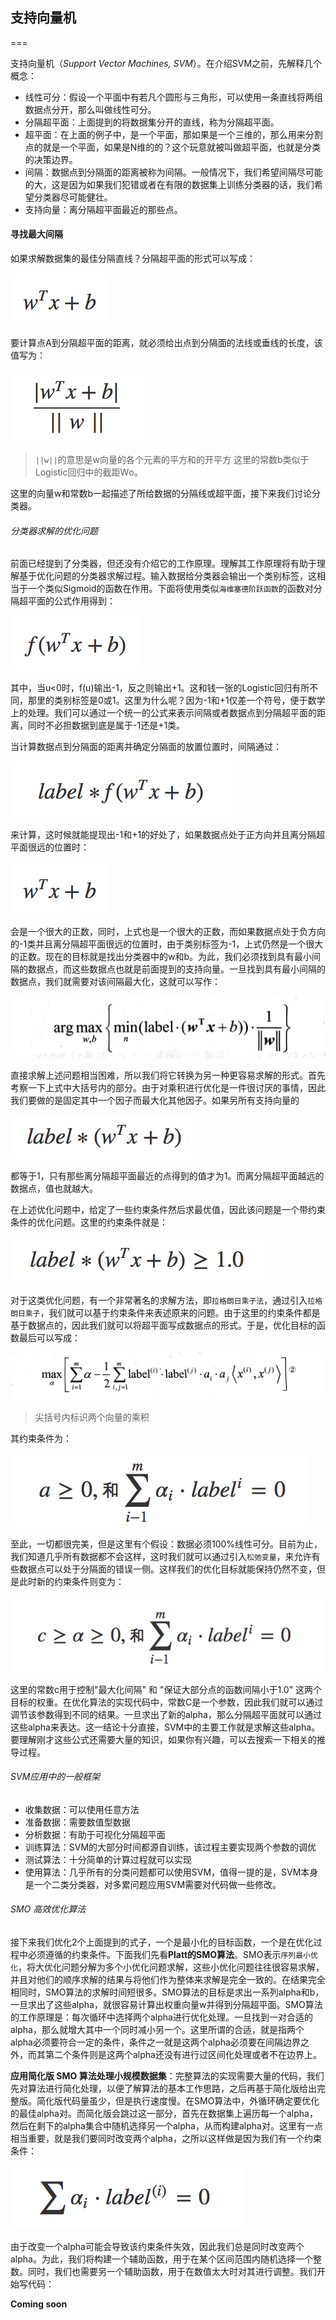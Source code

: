 ## 支持向量机
===

支持向量机（*Support Vector Machines, SVM*）。在介绍SVM之前，先解释几个概念：

- 线性可分：假设一个平面中有若凡个圆形与三角形，可以使用一条直线将两组数据点分开，那么叫做线性可分。
- 分隔超平面：上面提到的将数据集分开的直线，称为分隔超平面。
- 超平面：在上面的例子中，是一个平面，那如果是一个三维的，那么用来分割点的就是一个平面，如果是N维的的？这个玩意就被叫做超平面，也就是分类的决策边界。
- 间隔：数据点到分隔面的距离被称为间隔。一般情况下，我们希望间隔尽可能的大，这是因为如果我们犯错或者在有限的数据集上训练分类器的话，我们希望分类器尽可能健壮。
- 支持向量：离分隔超平面最近的那些点。

#### 寻找最大间隔

如果求解数据集的最佳分隔直线？分隔超平面的形式可以写成：

![](../imgs/ml-svm-1.png)

要计算点A到分隔超平面的距离，就必须给出点到分隔面的法线或垂线的长度，该值写为：

![](../imgs/ml-svm-2.png)

> `||w||`的意思是w向量的各个元素的平方和的开平方
> 这里的常数b类似于Logistic回归中的截距Wо。

这里的向量w和常数b一起描述了所给数据的分隔线或超平面，接下来我们讨论分类器。

###### 分类器求解的优化问题

前面已经提到了分类器，但还没有介绍它的工作原理。理解其工作原理将有助于理解基于优化问题的分类器求解过程。输入数据给分类器会输出一个类别标签，这相当于一个类似Sigmoid的函数在作用。下面将使用类似`海维塞德阶跃函数`的函数对分隔超平面的公式作用得到：

![](../imgs/ml-svm-3.png)

其中，当u<0时，f(u)输出-1，反之则输出+1。这和钱一张的Logistic回归有所不同，那里的类别标签是0或1。这里为什么呢？因为-1和+1仅差一个符号，便于数学上的处理。我们可以通过一个统一的公式来表示间隔或者数据点到分隔超平面的距离，同时不必担数据到底是属于-1还是+1类。

当计算数据点到分隔面的距离并确定分隔面的放置位置时，间隔通过：

![](../imgs/ml-svm-4.png)

来计算，这时候就能提现出-1和+1的好处了，如果数据点处于正方向并且离分隔超平面很远的位置时：

![](../imgs/ml-svm-1.png)

会是一个很大的正数，同时，上式也是一个很大的正数，而如果数据点处于负方向的-1类并且离分隔超平面很远的位置时，由于类别标签为-1，上式仍然是一个很大的正数。现在的目标就是找出分类器中的w和b。为此，我们必须找到具有最小间隔的数据点，而这些数据点也就是前面提到的支持向量。一旦找到具有最小间隔的数据点，我们就需要对该间隔最大化，这就可以写作：

![](../imgs/ml-svm-5.JPG)

直接求解上述问题相当困难，所以我们将它转换为另一种更容易求解的形式。首先考察一下上式中大括号内的部分。由于对乘积进行优化是一件很讨厌的事情，因此我们要做的是固定其中一个因子而最大化其他因子。如果另所有支持向量的

![](../imgs/ml-svm-7.png)

都等于1，只有那些离分隔超平面最近的点得到的值才为1。而离分隔超平面越远的数据点，值也就越大。

在上述优化问题中，给定了一些约束条件然后求最优值，因此该问题是一个带约束条件的优化问题。这里的约束条件就是：

![](../imgs/ml-svm-6.png)

对于这类优化问题，有一个非常著名的求解方法，即`拉格朗日乘子法`，通过引入`拉格朗日乘子`，我们就可以基于约束条件来表述原来的问题。由于这里的约束条件都是基于数据点的，因此我们就可以将超平面写成数据点的形式。于是，优化目标的函数最后可以写成：

![](../imgs/ml-svm-8.JPG)

> 尖括号内标识两个向量的乘积

其约束条件为：

![](../imgs/ml-svm-9.png)

至此，一切都很完美，但是这里有个假设：数据必须100%线性可分。目前为止，我们知道几乎所有数据都不会这样，这时我们就可以通过引入`松弛变量`，来允许有些数据点可以处于分隔面的错误一侧。这样我们的优化目标就能保持仍然不变，但是此时新的约束条件则变为：

![](../imgs/ml-svm-10.png)

这里的常数c用于控制"最大化间隔" 和 "保证大部分点的函数间隔小于1.0" 这两个目标的权重。在优化算法的实现代码中，常数C是一个参数，因此我们就可以通过调节该参数得到不同的结果。一旦求出了新的alpha，那么分隔超平面就可以通过这些alpha来表达。这一结论十分直接，SVM中的主要工作就是求解这些alpha。要理解刚才这些公式还需要大量的知识，如果你有兴趣，可以去搜索一下相关的推导过程。

###### SVM应用中的一般框架

- 收集数据：可以使用任意方法
- 准备数据：需要数值型数据
- 分析数据：有助于可视化分隔超平面
- 训练算法：SVM的大部分时间都源自训练，该过程主要实现两个参数的调优
- 测试算法：十分简单的计算过程就可以实现
- 使用算法：几乎所有的分类问题都可以使用SVM，值得一提的是，SVM本身是一个二类分类器，对多累问题应用SVM需要对代码做一些修改。

###### SMO 高效优化算法

接下来我们优化2个上面提到的式子，一个是最小化的目标函数，一个是在优化过程中必须遵循的约束条件。下面我们先看**Platt的SMO算法**。SMO表示`序列最小优化`，将大优化问题分解为多个小优化问题求解，这些小优化问题往往很容易求解，并且对他们的顺序求解的结果与将他们作为整体来求解是完全一致的。在结果完全相同时，SMO算法的求解时间短很多。SMO算法的目标是求出一系列alpha和b，一旦求出了这些alpha，就很容易计算出权重向量w并得到分隔超平面。SMO算法的工作原理是：每次循环中选择两个alpha进行优化处理。一旦找到一对合适的alpha，那么就增大其中一个同时减小另一个。这里所谓的合适，就是指两个alpha必须要符合一定的条件，条件之一就是这两个alpha必须要在间隔边界之外，而其第二个条件则是这两个alpha还没有进行过区间化处理或者不在边界上。

**应用简化版 SMO 算法处理小规模数据集**：完整算法的实现需要大量的代码，我们先对算法进行简化处理，以便了解算法的基本工作思路，之后再基于简化版给出完整版。简化版代码量虽少，但是执行速度慢。在SMO算法中，外循环确定要优化的最佳alpha对。而简化版会跳过这一部分，首先在数据集上遍历每一个alpha，然后在剩下的alpha集合中随机选择另一个alpha，从而构建alpha对。这里有一点相当重要，就是我们要同时改变两个alpha，之所以这样做是因为我们有一个约束条件：

![](../imgs/ml-svm-11.png)

由于改变一个alpha可能会导致该约束条件失效，因此我们总是同时改变两个alpha。为此，我们将构建一个辅助函数，用于在某个区间范围内随机选择一个整数。同时，我们也需要另一个辅助函数，用于在数值太大时对其进行调整。我们开始写代码：

**Coming soon**